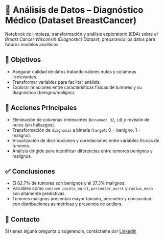 # 🧬 Análisis de Datos – Diagnóstico Médico (Dataset BreastCancer)

Notebook de limpieza, transformación y análisis exploratorio (EDA) sobre el *Breast Cancer Wisconsin (Diagnostic) Dataset*, preparando los datos para futuros modelos analíticos.

## 🎯 Objetivos

- Asegurar calidad de datos tratando valores nulos y columnas irrelevantes.
- Transformar variables para facilitar análisis.
- Explorar relaciones entre características físicas de tumores y su diagnóstico (benigno/maligno).

## 📌 Acciones Principales

- Eliminación de columnas irrelevantes (`Unnamed: 32`, `id`) y revisión de nulos (sin hallazgos).
- Transformación de `diagnosis` a binaria (`target`: 0 = benigno, 1 = maligno).
- Visualización de distribuciones y correlaciones entre variables físicas de tumores.
- Análisis dirigido para identificar diferencias entre tumores benignos y malignos.

## ✅ Conclusiones

- El 62.7% de tumores son benignos y el 37.3% malignos.
- Variables como `concave points_worst`, `perimeter_worst` y `radius_mean` son altamente predictivas.
- Tumores malignos presentan mayor tamaño, perímetro y concavidad, con distribuciones asimétricas y presencia de outliers.

## 📩 Contacto

Si tienes alguna pregunta o sugerencia, contáctame por [LinkedIn](https://linkedin.com/in/roberto-eustaquio/)
